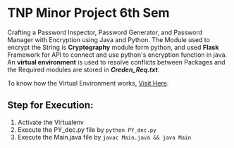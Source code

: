 <h1> TNP Minor Project 6th Sem </h1>

<p>
Crafting a Password Inspector, Password Generator, and Password Manager with Encryption using Java and Python. The Module used to encrypt the String is <b>Cryptography</b> module form python, and used <b>Flask</b> Framework for API to connect and use python's encryption function in java. An <b>virtual environment</b> is used to resolve conflicts between Packages and the Required modules are stored in <b><i>Creden_Req.txt</i></b>. 

To know how the Virtual Environment works, <a href="https://www.freecodecamp.org/news/how-to-setup-virtual-environments-in-python/">Visit Here</a>.
</p>

<h2>Step for Execution:</h2>
<p>
    <ol>
      <li>Activate the Virtualenv</li>
      <li>Execute the PY_dec.py file by <code>python PY_dec.py</code></li>
      <li>Execute the Main.java file by <code>javac Main.java && java Main</code></li>
    </ol>
</p>

